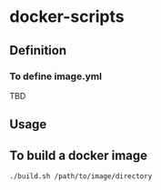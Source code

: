 # docker-scripts

## Definition

### To define image.yml

TBD


## Usage

## To build a docker image

```shell
./build.sh /path/to/image/directory
```
